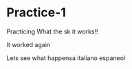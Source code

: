 # Practice-1
Practicing
What the sk it works!!

It worked again

Lets see what happensa italiano espaneol